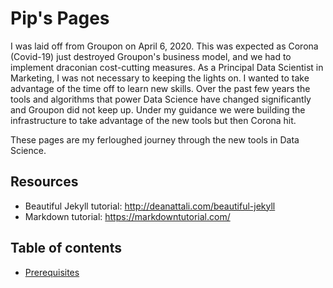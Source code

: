# Pip's Pages

I was laid off from Groupon on April 6, 2020.  This was expected as Corona (Covid-19) just destroyed Groupon's business model, and we had to implement draconian cost-cutting measures.  As a Principal Data Scientist in Marketing, I was not necessary to keeping the lights on.  I wanted to take advantage of the time off to learn new skills.  Over the past few years the tools and algorithms that power Data Science have changed significantly and Groupon did not keep up.  Under my guidance we were building the infrastructure to take advantage of the new tools but then Corona hit.

These pages are my ferloughed journey through the new tools in Data Science.


## Resources
- Beautiful Jekyll tutorial: http://deanattali.com/beautiful-jekyll
- Markdown tutorial: https://markdowntutorial.com/

## Table of contents

- [Prerequisites](#prerequisites)
